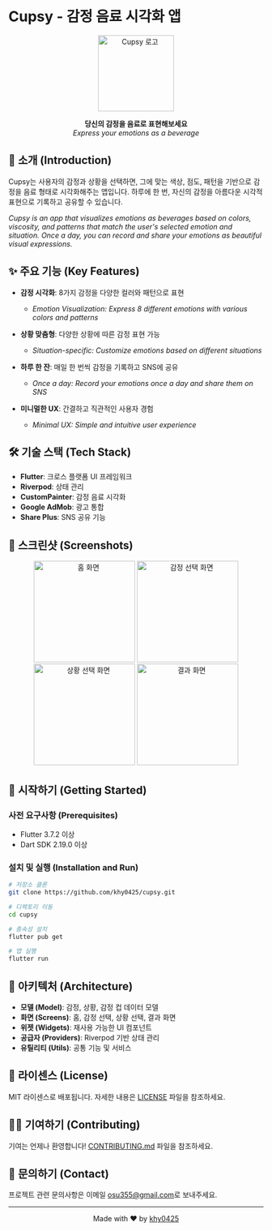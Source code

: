 # Cupsy - 감정 음료 시각화 앱

<p align="center">
  <img src="assets/images/app_icon.png" width="150" alt="Cupsy 로고">
</p>

<p align="center">
  <b>당신의 감정을 음료로 표현해보세요</b><br>
  <i>Express your emotions as a beverage</i>
</p>

## 📱 소개 (Introduction)

Cupsy는 사용자의 감정과 상황을 선택하면, 그에 맞는 색상, 점도, 패턴을 기반으로 감정을 음료 형태로 시각화해주는 앱입니다. 하루에 한 번, 자신의 감정을 아름다운 시각적 표현으로 기록하고 공유할 수 있습니다.

*Cupsy is an app that visualizes emotions as beverages based on colors, viscosity, and patterns that match the user's selected emotion and situation. Once a day, you can record and share your emotions as beautiful visual expressions.*

## ✨ 주요 기능 (Key Features)

- **감정 시각화**: 8가지 감정을 다양한 컬러와 패턴으로 표현
  - *Emotion Visualization: Express 8 different emotions with various colors and patterns*
  
- **상황 맞춤형**: 다양한 상황에 따른 감정 표현 가능
  - *Situation-specific: Customize emotions based on different situations*
  
- **하루 한 잔**: 매일 한 번씩 감정을 기록하고 SNS에 공유
  - *Once a day: Record your emotions once a day and share them on SNS*
  
- **미니멀한 UX**: 간결하고 직관적인 사용자 경험
  - *Minimal UX: Simple and intuitive user experience*

## 🛠️ 기술 스택 (Tech Stack)

- **Flutter**: 크로스 플랫폼 UI 프레임워크
- **Riverpod**: 상태 관리
- **CustomPainter**: 감정 음료 시각화
- **Google AdMob**: 광고 통합
- **Share Plus**: SNS 공유 기능

## 📸 스크린샷 (Screenshots)

<p align="center">
  <img src="screenshots/home_screen.png" width="200" alt="홈 화면">
  <img src="screenshots/emotion_screen.png" width="200" alt="감정 선택 화면">
  <img src="screenshots/situation_screen.png" width="200" alt="상황 선택 화면">
  <img src="screenshots/result_screen.png" width="200" alt="결과 화면">
</p>

## 🚀 시작하기 (Getting Started)

### 사전 요구사항 (Prerequisites)

- Flutter 3.7.2 이상
- Dart SDK 2.19.0 이상

### 설치 및 실행 (Installation and Run)

```bash
# 저장소 클론
git clone https://github.com/khy0425/cupsy.git

# 디렉토리 이동
cd cupsy

# 종속성 설치
flutter pub get

# 앱 실행
flutter run
```

## 🧩 아키텍처 (Architecture)

- **모델 (Model)**: 감정, 상황, 감정 컵 데이터 모델
- **화면 (Screens)**: 홈, 감정 선택, 상황 선택, 결과 화면
- **위젯 (Widgets)**: 재사용 가능한 UI 컴포넌트
- **공급자 (Providers)**: Riverpod 기반 상태 관리
- **유틸리티 (Utils)**: 공통 기능 및 서비스

## 📝 라이센스 (License)

MIT 라이센스로 배포됩니다. 자세한 내용은 [LICENSE](LICENSE) 파일을 참조하세요.

## 👨‍💻 기여하기 (Contributing)

기여는 언제나 환영합니다! [CONTRIBUTING.md](CONTRIBUTING.md) 파일을 참조하세요.

## 📧 문의하기 (Contact)

프로젝트 관련 문의사항은 이메일 [osu355@gmail.com](mailto:osu355@gmail.com)로 보내주세요.

---

<p align="center">
  Made with ❤️ by <a href="https://github.com/khy0425">khy0425</a>
</p>
